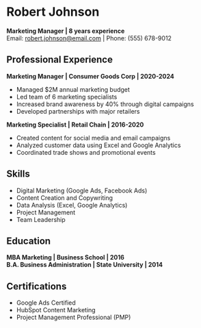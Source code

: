 # Robert Johnson
**Marketing Manager | 8 years experience**  
Email: robert.johnson@email.com | Phone: (555) 678-9012

## Professional Experience

**Marketing Manager | Consumer Goods Corp | 2020-2024**
- Managed $2M annual marketing budget
- Led team of 6 marketing specialists
- Increased brand awareness by 40% through digital campaigns
- Developed partnerships with major retailers

**Marketing Specialist | Retail Chain | 2016-2020**
- Created content for social media and email campaigns
- Analyzed customer data using Excel and Google Analytics
- Coordinated trade shows and promotional events

## Skills
- Digital Marketing (Google Ads, Facebook Ads)
- Content Creation and Copywriting
- Data Analysis (Excel, Google Analytics)
- Project Management
- Team Leadership

## Education
**MBA Marketing | Business School | 2016**  
**B.A. Business Administration | State University | 2014**

## Certifications
- Google Ads Certified
- HubSpot Content Marketing
- Project Management Professional (PMP)
